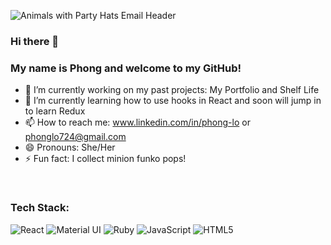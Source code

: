 ![Animals with Party Hats Email Header](https://user-images.githubusercontent.com/71865317/117759987-06d0bb00-b1e2-11eb-829d-028ea4564feb.png)
### Hi there 👋

### My name is Phong and welcome to my GitHub!

- 🔭 I’m currently working on my past projects: My Portfolio and Shelf Life
- 🌱 I’m currently learning how to use hooks in React and soon will jump in to learn Redux
- 📫 How to reach me: www.linkedin.com/in/phong-lo or phonglo724@gmail.com
- 😄 Pronouns: She/Her
- ⚡ Fun fact: I collect minion funko pops!

<br/>

### Tech Stack:
![React](https://img.shields.io/badge/React-38B2AC?style=for-the-badge&logo=react&logoColor=white)
![Material UI](https://img.shields.io/badge/Material--UI-blue?style=for-the-badge&logo=material-ui&logoColor=white)
![Ruby](https://img.shields.io/badge/Ruby-red?style=for-the-badge&logo=ruby&logoColor=white)
![JavaScript](https://img.shields.io/badge/JAVASCRIPT-000000?logo=javascript&logoColor=ffd648&style=for-the-badge)
![HTML5](https://img.shields.io/badge/-HTML5-purple?logo=html5&logoColor=white&style=for-the-badge)

<!--
**phonglo724/phonglo724** is a ✨ _special_ ✨ repository because its `README.md` (this file) appears on your GitHub profile.

Here are some ideas to get you started:

- 🔭 I’m currently working on ...
- 🌱 I’m currently learning ...
- 👯 I’m looking to collaborate on ...
- 🤔 I’m looking for help with ...
- 💬 Ask me about ...
- 📫 How to reach me: ...
- 😄 Pronouns: ...
- ⚡ Fun fact: ...
-->
